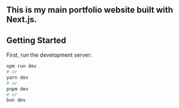 ## This is my main portfolio website built with Next.js.

## Getting Started

First, run the development server:

```bash
npm run dev
# or
yarn dev
# or
pnpm dev
# or
bun dev
```
